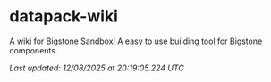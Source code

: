 # datapack-wiki
A wiki for Bigstone Sandbox! A easy to use building tool for Bigstone components.

_Last updated: 12/08/2025 at 20:19:05.224 UTC_
